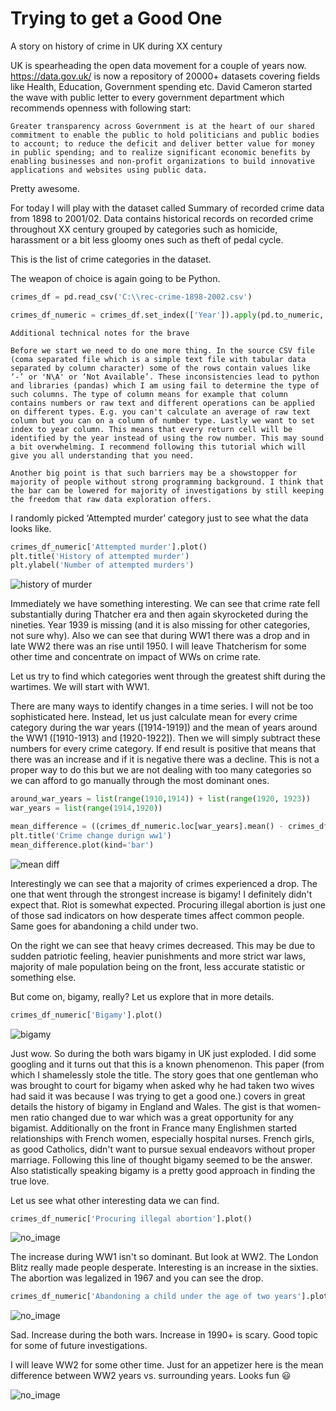 # Trying to get a Good One

A story on history of crime in UK during XX century

UK is spearheading the open data movement for a couple of years now. https://data.gov.uk/ is now a repository of 20000+ datasets covering fields like Health, Education, Government spending etc. David Cameron started the wave with public letter to every government department which recommends openness with following start:

    Greater transparency across Government is at the heart of our shared commitment to enable the public to hold politicians and public bodies to account; to reduce the deficit and deliver better value for money in public spending; and to realize significant economic benefits by enabling businesses and non-profit organizations to build innovative applications and websites using public data.

Pretty awesome.

For today I will play with the dataset called Summary of recorded crime data from 1898 to 2001/02. Data contains historical records on recorded crime throughout XX century grouped by categories such as homicide, harassment or a bit less gloomy ones such as theft of pedal cycle.

This is the list of crime categories in the dataset.

The weapon of choice is again going to be Python.

```Python
crimes_df = pd.read_csv('C:\\rec-crime-1898-2002.csv')

crimes_df_numeric = crimes_df.set_index(['Year']).apply(pd.to_numeric, errors='Ignore')
```

    Additional technical notes for the brave

    Before we start we need to do one more thing. In the source CSV file (coma separated file which is a simple text file with tabular data separated by column character) some of the rows contain values like ‘-’ or 'N\A' or ‘Not Available’. These inconsistencies lead to python and libraries (pandas) which I am using fail to determine the type of such columns. The type of column means for example that column contains numbers or raw text and different operations can be applied on different types. E.g. you can't calculate an average of raw text column but you can on a column of number type. Lastly we want to set index to year column. This means that every return cell will be identified by the year instead of using the row number. This may sound a bit overwhelming. I recommend following this tutorial which will give you all understanding that you need.

    Another big point is that such barriers may be a showstopper for majority of people without strong programming background. I think that the bar can be lowered for majority of investigations by still keeping the freedom that raw data exploration offers.

I randomly picked ‘Attempted murder’ category just to see what the data looks like.

```python
crimes_df_numeric['Attempted murder'].plot()
plt.title('History of attempted murder')
plt.ylabel('Number of attempted murders')
```

![history of murder](/assets/pic1.png)

Immediately we have something interesting. We can see that crime rate fell substantially during Thatcher era and then again skyrocketed during the nineties. Year 1939 is missing (and it is also missing for other categories, not sure why). Also we can see that during WW1 there was a drop and in late WW2 there was an rise until 1950. I will leave Thatcherism for some other time and concentrate on impact of WWs on crime rate.

Let us try to find which categories went through the greatest shift during the wartimes. We will start with WW1.

There are many ways to identify changes in a time series. I will not be too sophisticated here. Instead, let us just calculate mean for every crime category during the war years ([1914-1919]) and the mean of years around the WW1 ([1910-1913) and [1920-1922]). Then we will simply subtract these numbers for every crime category. If end result is positive that means that there was an increase and if it is negative there was a decline. This is not a proper way to do this but we are not dealing with too many categories so we can afford to go manually through the most dominant ones.

```python
around_war_years = list(range(1910,1914)) + list(range(1920, 1923))
war_years = list(range(1914,1920))

mean_difference = ((crimes_df_numeric.loc[war_years].mean() - crimes_df_numeric.loc[around_war_years].mean()).sort_values(ascending=False).dropna())
plt.title('Crime change durign ww1')
mean_difference.plot(kind='bar')
```

![mean diff](/assets/pic2.png)

Interestingly we can see that a majority of crimes experienced a drop. The one that went through the strongest increase is bigamy! I definitely didn't expect that. Riot is somewhat expected. Procuring illegal abortion is just one of those sad indicators on how desperate times affect common people. Same goes for abandoning a child under two.

On the right we can see that heavy crimes decreased. This may be due to sudden patriotic feeling, heavier punishments and more strict war laws, majority of male population being on the front, less accurate statistic or something else.

But come on, bigamy, really? Let us explore that in more details.

```python
crimes_df_numeric['Bigamy'].plot()
```

![bigamy](/assets/pic3.png)

Just wow. So during the both wars bigamy in UK just exploded. I did some googling and it turns out that this is a known phenomenon. This paper (from which I shamelessly stole the title. The story goes that one gentleman who was brought to court for bigamy when asked why he had taken two wives had said it was because I was trying to get a good one.) covers in great details the history of bigamy in England and Wales. The gist is that women-men ratio changed due to war which was a great opportunity for any bigamist. Additionally on the front in France many Englishmen started relationships with French women, especially hospital nurses. French girls, as good Catholics, didn't want to pursue sexual endeavors without proper marriage. Following this line of thought bigamy seemed to be the answer. Also statistically speaking bigamy is a pretty good approach in finding the true love.

Let us see what other interesting data we can find.

```python
crimes_df_numeric['Procuring illegal abortion'].plot()
```
![no_image](/assets/na.png)

The increase during WW1 isn't so dominant. But look at WW2. The London Blitz really made people desperate. Interesting is an increase in the sixties. The abortion was legalized in 1967 and you can see the drop.

```python
crimes_df_numeric['Abandoning a child under the age of two years'].plot()
```

![no_image](/assets/na.png)

Sad. Increase during the both wars. Increase in 1990+ is scary. Good topic for some of future investigations.

I will leave WW2 for some other time. Just for an appetizer here is the mean difference between WW2 years vs. surrounding years. Looks fun 😃

![no_image](/assets/na.png)

